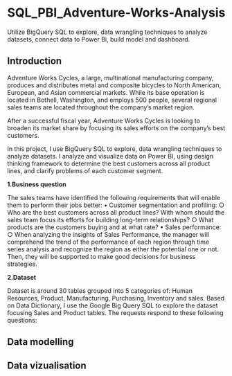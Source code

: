 # SQL_PBI_Adventure-Works-Analysis
Utilize  BigQuery SQL to explore, data wrangling techniques to analyze datasets, connect data to Power Bi, build model and dashboard.

## Introduction

Adventure Works Cycles, a large, multinational manufacturing company, produces and distributes metal and composite bicycles to North American, European, and Asian commercial markets. While its base operation is located in Bothell,  Washington, and employs 500 people, several regional sales teams are located throughout the company’s market region. 

After a successful fiscal year, Adventure Works Cycles is looking to broaden its market share by focusing its sales efforts on the company’s best customers.

In this project, I use BigQuery SQL to explore, data wrangling techniques to analyze datasets. I analyze and visualize data on Power BI, using design thinking framework to determine the best customers across all product lines, and clarify problems of each customer segment.

**1.Business question**

The sales teams have identified the following requirements that will enable them to perform their jobs better: 
•	Customer segmentation and profiling:
○	Who are the best customers across all product lines? With whom should the sales team focus its efforts for building long-term relationships? 
○	What products are the customers buying and at what rate? 
•	Sales performance:
○	When analyzing the insights of Sales Performance, the manager will comprehend the trend of the performance of each region through time series analysis and recognize the region as either the potential one or not. Then, they will be supported to make good decisions for business strategies.


**2.Dataset**

Dataset is around 30 tables grouped into 5 categories of: Human Resources, Product, Manufacturing, Purchasing, Inventory and sales. 
Based on Data Dictionary, I use the Google Big Query SQL to explore the dataset focusing Sales and Product tables. The requests respond to these following questions:


## Data modelling



## Data vizualisation
